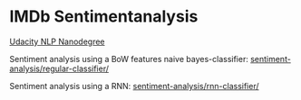 # IMDb Sentimentanalysis

[Udacity NLP Nanodegree](https://eu.udacity.com/course/natural-language-processing-nanodegree--nd892)

Sentiment analysis using a BoW features naive bayes-classifier: [sentiment-analysis/regular-classifier/](https://github.com/KuniXl/sentiment-analysis/tree/master/regular-classifier)

Sentiment analysis using a RNN: [sentiment-analysis/rnn-classifier/](https://github.com/KuniXl/sentiment-analysis/tree/master/rnn-classifier)